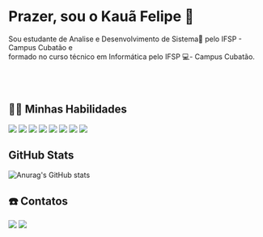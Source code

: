 
# Prazer, sou o Kauã Felipe 🤝

<p>Sou estudante de Analise e Desenvolvimento de Sistema📖 pelo IFSP - Campus Cubatão e <br> formado no curso técnico em Informática pelo IFSP 💻- Campus Cubatão.</p><br><br>




## 🧑‍💻 Minhas Habilidades

<div>
  <img src="https://img.shields.io/badge/C%23-239120?style=for-the-badge&logo=c-sharp&logoColor=white"></a>
  <img src="https://img.shields.io/badge/HTML5-E34F26?style=for-the-badge&logo=html5&logoColor=white"></a>
  <img src="https://img.shields.io/badge/CSS3-1572B6?style=for-the-badge&logo=css3&logoColor=white"></a>
  <img src="https://img.shields.io/badge/JavaScript-F7DF1E?style=for-the-badge&logo=javascript&logoColor=black"></a>
  <img src="https://img.shields.io/badge/PHP-777BB4?style=for-the-badge&logo=php&logoColor=white"></a>
  <img src="https://img.shields.io/badge/GIT-E44C30?style=for-the-badge&logo=git&logoColor=white"></a>
  <img src="https://img.shields.io/badge/java-%23ED8B00.svg?style=for-the-badge&logo=openjdk&logoColor=white">
  <img src="https://img.shields.io/badge/Microsoft_Office-D83B01?style=for-the-badge&logo=microsoft-office&logoColor=white"></a>
</div>

## GitHub Stats

![Anurag's GitHub stats](https://github-readme-stats.vercel.app/api?username=KauaJenior&show_icons=true&theme=dark)
##  ☎️ Contatos

<div> 
  <a href = "mailto:kauafe54@gmail.com"><img src="https://img.shields.io/badge/-Gmail-%23333?style=for-the-badge&logo=gmail&logoColor=white" target="_blank"></a>
  <a href="www.linkedin.com/in/kauã-jenior" target="_blank"><img src="https://img.shields.io/badge/-LinkedIn-%230077B5?style=for-the-badge&logo=linkedin&logoColor=white" target="_blank"></a> 
</div>
